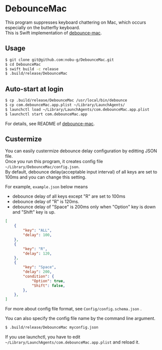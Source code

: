 # DebounceMac

This program suppresses keyboard chattering on Mac, which occurs especially on the butterfly keyboard.  
This is Swift implementation of [debounce-mac](https://github.com/toothbrush/debounce-mac).

## Usage

```zsh
$ git clone git@github.com:nobu-g/DebounceMac.git
$ cd DebounceMac
$ swift build -c release
$ .build/release/DebounceMac
```

## Auto-start at login

```zsh
$ cp .build/release/DebounceMac /usr/local/bin/debounce
$ cp com.debounceMac.app.plist ~/Library/LaunchAgents/
$ launchctl load ~/Library/LaunchAgents/com.debounceMac.app.plist
$ launchctl start com.debounceMac.app
```

For details, see README of [debounce-mac](https://github.com/toothbrush/debounce-mac).

## Custermize

You can easily custermize debounce delay configuration by editting JSON file.  
Once you run this program, it creates config file `~/Library/DebounceMac/config.json`.  
By default, debounce delay(acceptable input interval) of all keys are set to 100ms and you can change this setting.

For example, `example.json` below means

- debounce delay of all keys except "R" are set to 100ms
- debounce delay of "R" is 120ms.
- debounce delay of "Space" is 200ms only when "Option" key is down and "Shift" key is up.

``` json
[
    {
        "key": "ALL",
        "delay": 100,
    },
    {
        "key": "R",
        "delay": 120,
    },
    {
        "key": "Space",
        "delay": 200,
        "condition": {
            "Option": true,
            "Shift": false,
        },
    },
]
```

For more about config file format, see `Config/config.schema.json` .

You can also specify the config file name by the command line argument.

```zsh
$ .build/release/DebounceMac myconfig.json
```

If you use launchctl, you have to edit `~/Library/LaunchAgents/com.debounceMac.app.plist` and reload it.
